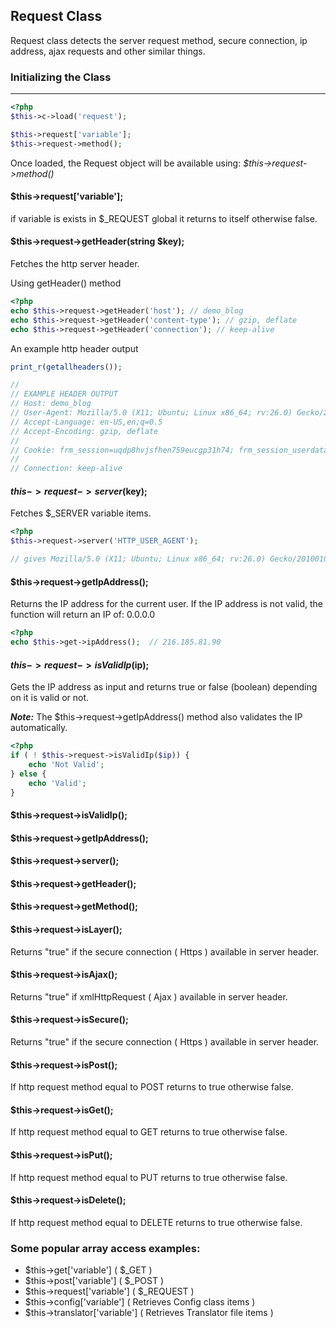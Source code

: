 
## Request Class

Request class detects the server request method, secure connection, ip address, ajax requests and other similar things.

### Initializing the Class

------

```php
<?php
$this->c->load('request');

$this->request['variable'];
$this->request->method();
```

Once loaded, the Request object will be available using: <dfn>$this->request->method()</dfn>

#### $this->request['variable'];

if variable is exists in $_REQUEST global it returns to itself otherwise false.

#### $this->request->getHeader(string $key);

Fetches the http server header.

Using getHeader() method

```php
<?php
echo $this->request->getHeader('host'); // demo_blog
echo $this->request->getHeader('content-type'); // gzip, deflate
echo $this->request->getHeader('connection'); // keep-alive
```
An example http header output

```php
print_r(getallheaders());

// 
// EXAMPLE HEADER OUTPUT
// Host: demo_blog 
// User-Agent: Mozilla/5.0 (X11; Ubuntu; Linux x86_64; rv:26.0) Gecko/20100101 Firefox/26.0 Accept: text/html,application/xhtml+xml,application/xml;q=0.9,*/\*;q=0.8
// Accept-Language: en-US,en;q=0.5 
// Accept-Encoding: gzip, deflate 
// 
// Cookie: frm_session=uqdp8hvjsfhen759eucgp31h74; frm_session_userdata=a%3A4%3A%7Bs%3A10%3A%22session_id%22%3Bs%3A26%3A%22uqdp8hvjsfhen759eucgp31h74%22%3Bs%3A10%3A%22ip_address%22%3Bs%3A9%3A%22127.0.0.1%22%3Bs%3A10%3A%22user_agent%22%3Bs%3A50%3A%22Mozilla%2F5.0+%28X11%3B+Ubuntu%3B+Linux+x86_64%3B+rv%3A26.0%29+G%22%3Bs%3A13%3A%22last_activity%22%3Bi%3A1389947182%3B%7D75f0224d5214efb875c685a30eda7f06
// 
// Connection: keep-alive 
```

#### $this->request->server($key);

Fetches $_SERVER variable items.

```php
<?php
$this->request->server('HTTP_USER_AGENT');  

// gives Mozilla/5.0 (X11; Ubuntu; Linux x86_64; rv:26.0) Gecko/20100101 Firefox/26.0 
```

#### $this->request->getIpAddress();

Returns the IP address for the current user. If the IP address is not valid, the function will return an IP of: 0.0.0.0

```php
<?php
echo $this->get->ipAddress();  // 216.185.81.90
```

#### $this->request->isValidIp($ip);

Gets the IP address as input and returns true or false (boolean) depending on it is valid or not. 

***Note:*** The $this->request->getIpAddress() method also validates the IP automatically.

```php
<?php
if ( ! $this->request->isValidIp($ip)) {
	echo 'Not Valid';
} else {
	echo 'Valid';
}
```

#### $this->request->isValidIp();

#### $this->request->getIpAddress();

#### $this->request->server();

#### $this->request->getHeader();

#### $this->request->getMethod();

#### $this->request->isLayer();

Returns "true" if the secure connection ( Https ) available in server header.

#### $this->request->isAjax();

Returns "true" if xmlHttpRequest ( Ajax ) available in server header.

#### $this->request->isSecure();

Returns "true" if the secure connection ( Https ) available in server header.

#### $this->request->isPost();

If http request method equal to POST returns to true otherwise false.

#### $this->request->isGet();

If http request method equal to GET returns to true otherwise false.

#### $this->request->isPut();

If http request method equal to PUT returns to true otherwise false.

#### $this->request->isDelete();

If http request method equal to DELETE returns to true otherwise false.


### Some popular array access examples:

* $this->get['variable']  ( $_GET )
* $this->post['variable']  ( $_POST )
* $this->request['variable']  ( $_REQUEST )
* $this->config['variable']  ( Retrieves Config class items )
* $this->translator['variable']  ( Retrieves Translator file items )